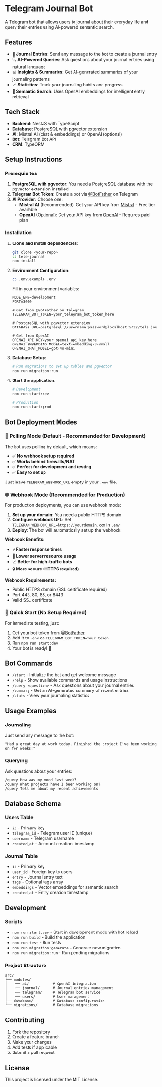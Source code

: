 # Telegram Journal Bot

A Telegram bot that allows users to journal about their everyday life and query their entries using AI-powered semantic search.

## Features

- 📝 **Journal Entries**: Send any message to the bot to create a journal entry
- 🔍 **AI-Powered Queries**: Ask questions about your journal entries using natural language
- 📊 **Insights & Summaries**: Get AI-generated summaries of your journaling patterns
- 📈 **Statistics**: Track your journaling habits and progress
- 🧠 **Semantic Search**: Uses OpenAI embeddings for intelligent entry retrieval

## Tech Stack

- **Backend**: NestJS with TypeScript
- **Database**: PostgreSQL with pgvector extension
- **AI**: Mistral AI (chat & embeddings) or OpenAI (optional)
- **Bot**: Telegram Bot API
- **ORM**: TypeORM

## Setup Instructions

### Prerequisites

1. **PostgreSQL with pgvector**: You need a PostgreSQL database with the pgvector extension installed
2. **Telegram Bot Token**: Create a bot via [@BotFather](https://t.me/botfather) on Telegram
3. **AI Provider**: Choose one:
   - **Mistral AI** (Recommended): Get your API key from [Mistral](https://console.mistral.ai/) - Free tier available
   - **OpenAI** (Optional): Get your API key from [OpenAI](https://platform.openai.com/) - Requires paid plan

### Installation

1. **Clone and install dependencies**:
   ```bash
   git clone <your-repo>
   cd tele-journal
   npm install
   ```

2. **Environment Configuration**:
   ```bash
   cp .env.example .env
   ```

   Fill in your environment variables:
   ```env
   NODE_ENV=development
   PORT=3000

   # Get from @BotFather on Telegram
   TELEGRAM_BOT_TOKEN=your_telegram_bot_token_here

   # PostgreSQL with pgvector extension
   DATABASE_URL=postgresql://username:password@localhost:5432/tele_journal

   # Get from OpenAI
   OPENAI_API_KEY=your_openai_api_key_here
   OPENAI_EMBEDDING_MODEL=text-embedding-3-small
   OPENAI_CHAT_MODEL=gpt-4o-mini
   ```

3. **Database Setup**:
   ```bash
   # Run migrations to set up tables and pgvector
   npm run migration:run
   ```

4. **Start the application**:
   ```bash
   # Development
   npm run start:dev

   # Production
   npm run start:prod
   ```

## Bot Deployment Modes

### 🔄 **Polling Mode (Default - Recommended for Development)**

The bot uses polling by default, which means:
- ✅ **No webhook setup required**
- ✅ **Works behind firewalls/NAT**
- ✅ **Perfect for development and testing**
- ✅ **Easy to set up**

Just leave `TELEGRAM_WEBHOOK_URL` empty in your `.env` file.

### 🌐 **Webhook Mode (Recommended for Production)**

For production deployments, you can use webhook mode:

1. **Set up your domain**: You need a public HTTPS domain
2. **Configure webhook URL**: Set `TELEGRAM_WEBHOOK_URL=https://yourdomain.com` in `.env`
3. **Deploy**: The bot will automatically set up the webhook

**Webhook Benefits:**
- ⚡ **Faster response times**
- 🔋 **Lower server resource usage**
- 📈 **Better for high-traffic bots**
- 🔒 **More secure (HTTPS required)**

**Webhook Requirements:**
- Public HTTPS domain (SSL certificate required)
- Port 443, 80, 88, or 8443
- Valid SSL certificate

### 🚀 **Quick Start (No Setup Required)**

For immediate testing, just:
1. Get your bot token from [@BotFather](https://t.me/botfather)
2. Add it to `.env` as `TELEGRAM_BOT_TOKEN=your_token`
3. Run `npm run start:dev`
4. Your bot is ready! 🎉

## Bot Commands

- `/start` - Initialize the bot and get welcome message
- `/help` - Show available commands and usage instructions
- `/query <question>` - Ask questions about your journal entries
- `/summary` - Get an AI-generated summary of recent entries
- `/stats` - View your journaling statistics

## Usage Examples

### Journaling
Just send any message to the bot:
```
"Had a great day at work today. Finished the project I've been working on for weeks!"
```

### Querying
Ask questions about your entries:
```
/query How was my mood last week?
/query What projects have I been working on?
/query Tell me about my recent achievements
```

## Database Schema

### Users Table
- `id` - Primary key
- `telegram_id` - Telegram user ID (unique)
- `username` - Telegram username
- `created_at` - Account creation timestamp

### Journal Table
- `id` - Primary key
- `user_id` - Foreign key to users
- `entry` - Journal entry text
- `tags` - Optional tags array
- `embeddings` - Vector embeddings for semantic search
- `created_at` - Entry creation timestamp

## Development

### Scripts
- `npm run start:dev` - Start in development mode with hot reload
- `npm run build` - Build the application
- `npm run test` - Run tests
- `npm run migration:generate` - Generate new migration
- `npm run migration:run` - Run pending migrations

### Project Structure
```
src/
├── modules/
│   ├── ai/           # OpenAI integration
│   ├── journal/      # Journal entries management
│   ├── telegram/     # Telegram bot service
│   └── users/        # User management
├── database/         # Database configuration
└── migrations/       # Database migrations
```

## Contributing

1. Fork the repository
2. Create a feature branch
3. Make your changes
4. Add tests if applicable
5. Submit a pull request

## License

This project is licensed under the MIT License.
